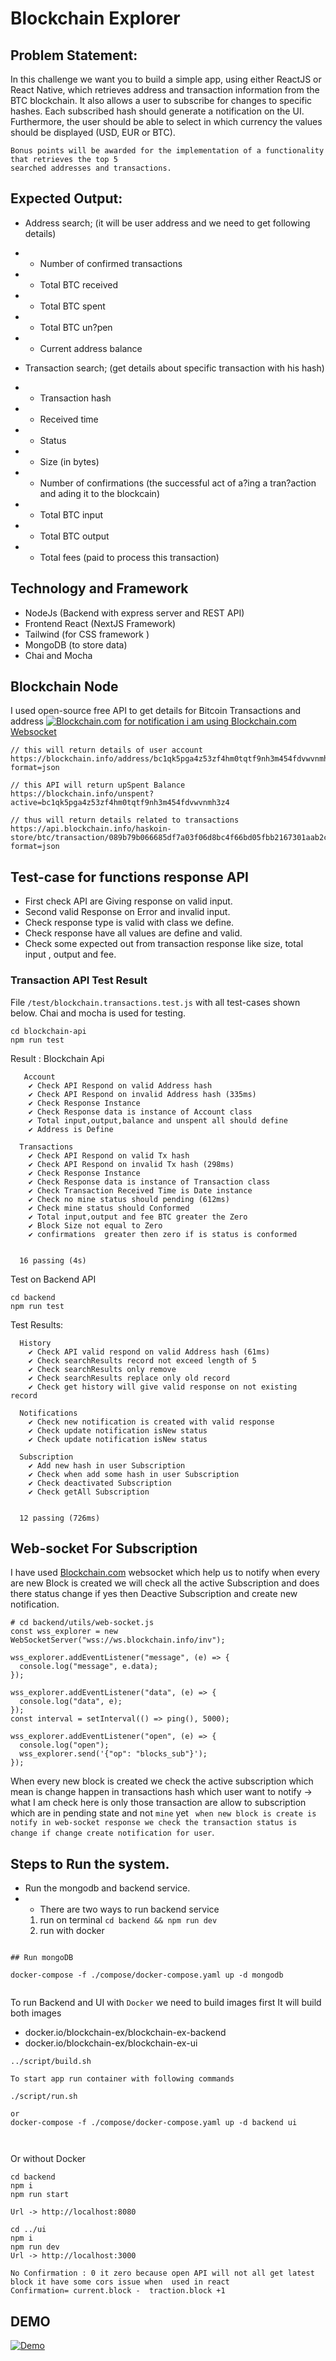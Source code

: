 # Blockchain Explorer
## Problem Statement:
In this challenge we want you to build a simple app, using either ReactJS or React Native,
which retrieves address and transaction information from the BTC blockchain. It also allows a
user to subscribe for changes to specific hashes. Each subscribed hash should generate a
notification on the UI. Furthermore, the user should be able to select in which currency the
values should be displayed (USD, EUR or BTC).

```
Bonus points will be awarded for the implementation of a functionality that retrieves the top 5
searched addresses and transactions.
```

## Expected Output:

- Address search; (it will be user address and we need to get following details)
- - Number of confirmed transactions
- - Total BTC received
- - Total BTC spent
- - Total BTC un?pen
- - Current address balance

- Transaction search; (get details about specific transaction with his hash)
- - Transaction hash
- - Received time
- - Status
- - Size (in bytes)
- - Number of confirmations (the successful act of a?ing a tran?action and ading it to the blockcain)
- - Total BTC input
- - Total BTC output
- - Total fees (paid to process this transaction)

## Technology and Framework 
- NodeJs (Backend with express server and REST API)
- Frontend React (NextJS Framework)
- Tailwind (for CSS framework )
- MongoDB (to store data)
- Chai and Mocha

## Blockchain Node 
I used open-source free API to get details for Bitcoin Transactions and address [![ Blockchain.com]()](https://www.blockchain.com/explorer/api/blockchain_api)  [for notification i am using Blockchain.com Websocket](https://www.blockchain.com/explorer/api/api_websocket)

```
// this will return details of user account
https://blockchain.info/address/bc1qk5pga4z53zf4hm0tqtf9nh3m454fdvwvnmh3z4?format=json

// this API will return upSpent Balance 
https://blockchain.info/unspent?active=bc1qk5pga4z53zf4hm0tqtf9nh3m454fdvwvnmh3z4 

// thus will return details related to transactions
https://api.blockchain.info/haskoin-store/btc/transaction/089b79b066685df7a03f06d8bc4f66bd05fbb2167301aab2cbd83e2e8ff586f4?format=json

```

## Test-case for functions response API

- First check API are Giving response on valid input.
- Second valid Response on Error and invalid input.
- Check response type is valid with class we define.
- Check response have all values are define and valid.
- Check some expected out from transaction response like size, total input , output  and fee.


### Transaction API Test Result
File  `/test/blockchain.transactions.test.js` with all test-cases shown below.
Chai and mocha is used for testing.
```
cd blockchain-api
npm run test
```
Result : Blockchain Api
```
   Account
    ✔ Check API Respond on valid Address hash
    ✔ Check API Respond on invalid Address hash (335ms)
    ✔ Check Response Instance
    ✔ Check Response data is instance of Account class
    ✔ Total input,output,balance and unspent all should define 
    ✔ Address is Define  

  Transactions
    ✔ Check API Respond on valid Tx hash
    ✔ Check API Respond on invalid Tx hash (298ms)
    ✔ Check Response Instance
    ✔ Check Response data is instance of Transaction class
    ✔ Check Transaction Received Time is Date instance
    ✔ Check no mine status should pending (612ms)
    ✔ Check mine status should Conformed
    ✔ Total input,output and fee BTC greater the Zero
    ✔ Block Size not equal to Zero
    ✔ confirmations  greater then zero if is status is conformed


  16 passing (4s)
```

Test on Backend API

```
cd backend
npm run test
```

Test Results:

```
  History
    ✔ Check API valid respond on valid Address hash (61ms)
    ✔ Check searchResults record not exceed length of 5 
    ✔ Check searchResults only remove 
    ✔ Check searchResults replace only old record 
    ✔ Check get history will give valid response on not existing record

  Notifications
    ✔ Check new notification is created with valid response
    ✔ Check update notification isNew status 
    ✔ Check update notification isNew status 

  Subscription
    ✔ Add new hash in user Subscription
    ✔ Check when add some hash in user Subscription
    ✔ Check deactivated Subscription
    ✔ Check getAll Subscription


  12 passing (726ms)
```




## Web-socket For Subscription

I have used  [Blockchain.com]("https://www.blockchain.com/explorer/api/api_websocket") websocket which help us to notify when every are new Block is created  we will check all the active Subscription and does there status change if yes then Deactive  Subscription and create new notification.


```
# cd backend/utils/web-socket.js
const wss_explorer = new WebSocketServer("wss://ws.blockchain.info/inv");

wss_explorer.addEventListener("message", (e) => {
  console.log("message", e.data);
});

wss_explorer.addEventListener("data", (e) => {
  console.log("data", e);
});
const interval = setInterval(() => ping(), 5000);

wss_explorer.addEventListener("open", (e) => {
  console.log("open");
  wss_explorer.send('{"op": "blocks_sub"}');
});

```

When every new block is created we check the active subscription which mean is change happen in transactions hash which user want to notify  -> what I am check here is only those transaction are allow to subscription which are in pending state and not `mine` yet ` when new block is create is notify in web-socket response we check the transaction status is change if change create notification for user`.

## Steps to Run the system.

- Run the mongodb  and backend service.
- -  There are two ways to run backend service
    1. run on terminal `cd backend && npm run dev`
    2. run with docker 

```

## Run mongoDB

docker-compose -f ./compose/docker-compose.yaml up -d mongodb


```

To run Backend and UI with `Docker` we need to build images first
It will build both images
- docker.io/blockchain-ex/blockchain-ex-backend 
- docker.io/blockchain-ex/blockchain-ex-ui

```
../script/build.sh

To start app run container with following commands

./script/run.sh

or 
docker-compose -f ./compose/docker-compose.yaml up -d backend ui



```

Or without Docker

```
cd backend
npm i
npm run start

Url -> http://localhost:8080

cd ../ui
npm i
npm run dev
Url -> http://localhost:3000
```





```
No Confirmation : 0 it zero because open API will not all get latest block it have some cors issue when  used in react
Confirmation= current.block -  traction.block +1 
```


## DEMO



[![Demo](./public/demo.png)](https://www.youtube.com/watch?v=SW3w_S5FOTk)
